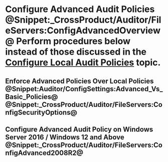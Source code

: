 # Configure Advanced Audit Policies @Snippet:_CrossProduct/Auditor/FileServers:ConfigAdvancedOverview@ Perform procedures below instead of those discussed in the [Configure Local Audit Policies](/Configuration/Computer/LocalPolicy.md)  topic.

## Enforce Advanced Policies Over Local Policies @Snippet:Auditor/ConfigSettings:Advanced_Vs_Basic_Policies@ @Snippet:_CrossProduct/Auditor/FileServers:ConfigSecurityOptions@
        
## Configure Advanced Audit Policy on Windows Server 2016 / Windows 12 and Above @Snippet:_CrossProduct/Auditor/FileServers:ConfigAdvanced2008R2@
